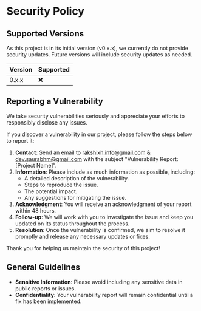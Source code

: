 # Security Policy

## Supported Versions

As this project is in its initial version (v0.x.x), we currently do not provide security updates. Future versions will include security updates as needed.

| Version | Supported          |
| ------- | ------------------ |
| 0.x.x   | :x:                |

## Reporting a Vulnerability

We take security vulnerabilities seriously and appreciate your efforts to responsibly disclose any issues.

If you discover a vulnerability in our project, please follow the steps below to report it:

1. **Contact**: Send an email to rakshixh.info@gmail.com & dev.saurabhm@gmail.com with the subject "Vulnerability Report: [Project Name]".
2. **Information**: Please include as much information as possible, including:
   - A detailed description of the vulnerability.
   - Steps to reproduce the issue.
   - The potential impact.
   - Any suggestions for mitigating the issue.
3. **Acknowledgment**: You will receive an acknowledgment of your report within 48 hours.
4. **Follow-up**: We will work with you to investigate the issue and keep you updated on its status throughout the process.
5. **Resolution**: Once the vulnerability is confirmed, we aim to resolve it promptly and release any necessary updates or fixes.

Thank you for helping us maintain the security of this project!

## General Guidelines

- **Sensitive Information**: Please avoid including any sensitive data in public reports or issues.
- **Confidentiality**: Your vulnerability report will remain confidential until a fix has been implemented.
